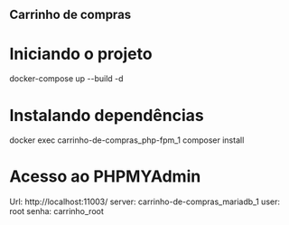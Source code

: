 ## Carrinho de compras

# Iniciando o projeto
docker-compose up --build -d


# Instalando dependências
docker exec carrinho-de-compras_php-fpm_1 composer install

# Acesso ao PHPMYAdmin

Url: http://localhost:11003/
server: carrinho-de-compras_mariadb_1
user: root
senha: carrinho_root
